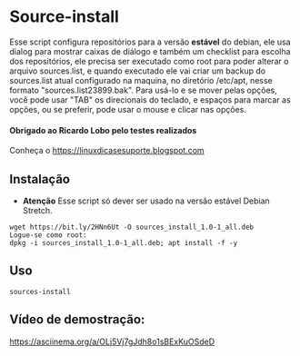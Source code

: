 # Source-install

Esse script configura repositórios para a versão **estável** do debian, ele usa dialog para mostrar caixas de diálogo e também um checklist para escolha dos repositórios, ele precisa ser executado como root para poder alterar o arquivo sources.list, e quando executado ele vai criar um backup do sources.list atual configurado na maquina, no diretório /etc/apt, nesse formato "sources.list23899.bak". 
Para usá-lo e se mover pelas opções, você pode usar "TAB" os direcionais do teclado, e espaços para marcar as opções, ou se preferir, pode usar o mouse e clicar nas opções. 

#### Obrigado ao Ricardo Lobo pelo testes realizados 
Conheça o https://linuxdicasesuporte.blogspot.com


## Instalação

* **Atenção** Esse script só dever ser usado na versão estável Debian Stretch. 

```
wget https://bit.ly/2HNn6Ut -O sources_install_1.0-1_all.deb
Logue-se como root:
dpkg -i sources_install_1.0-1_all.deb; apt install -f -y
```
## Uso 

```
sources-install
```
## Vídeo de demostração:
https://asciinema.org/a/OLj5Vj7gJdh8o1sBExKuOSdeD
